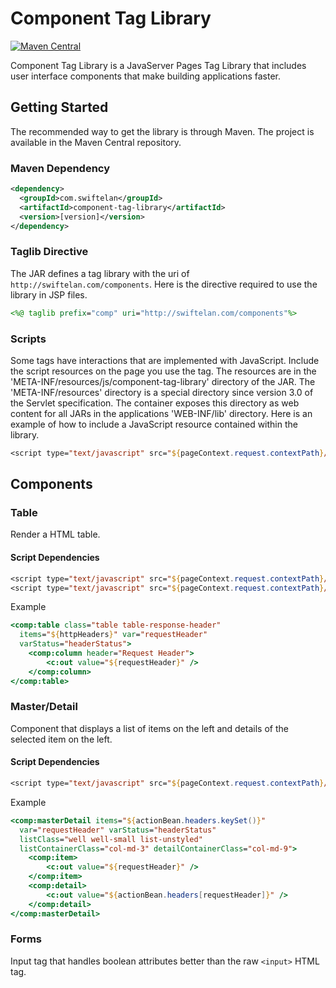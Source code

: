 # Component Tag Library
[![Maven Central](https://maven-badges.herokuapp.com/maven-central/com.swiftelan/component-tag-library/badge.svg)](https://maven-badges.herokuapp.com/maven-central/com.swiftelan/component-tag-library)

Component Tag Library is a JavaServer Pages Tag Library that includes user interface components that make building applications faster.

## Getting Started

The recommended way to get the library is through Maven. The project is available in the Maven Central repository.
### Maven Dependency
```xml
<dependency>
  <groupId>com.swiftelan</groupId>
  <artifactId>component-tag-library</artifactId>
  <version>[version]</version>
</dependency>
```

### Taglib Directive
The JAR defines a tag library with the uri of `http://swiftelan.com/components`. Here is the directive required to use the library in JSP files.
```jsp
<%@ taglib prefix="comp" uri="http://swiftelan.com/components"%>
```

### Scripts
Some tags have interactions that are implemented with JavaScript. Include the script resources on the page you use the tag. The resources are in the 'META-INF/resources/js/component-tag-library' directory of the JAR. The 'META-INF/resources' directory is a special directory since version 3.0 of the Servlet specification. The container exposes this directory as web content for all JARs in the applications 'WEB-INF/lib' directory. Here is an example of how to include a JavaScript resource contained within the library.
```jsp
<script type="text/javascript" src="${pageContext.request.contextPath}/js/component-tag-library/table.js"></script>
```

## Components

### Table
Render a HTML table.

#### Script Dependencies
```jsp
<script type="text/javascript" src="${pageContext.request.contextPath}/js/component-tag-library/table.js"></script>
<script type="text/javascript" src="${pageContext.request.contextPath}/js/component-tag-library/paging.js"></script>
```

Example
```jsp
<comp:table class="table table-response-header"
  items="${httpHeaders}" var="requestHeader"
  varStatus="headerStatus">
    <comp:column header="Request Header">
        <c:out value="${requestHeader}" />
    </comp:column>
</comp:table>
```

### Master/Detail
Component that displays a list of items on the left and details of the selected item on the left.

#### Script Dependencies
```jsp
<script type="text/javascript" src="${pageContext.request.contextPath}/js/component-tag-library/master-detail.js"></script>
```

Example
```jsp
<comp:masterDetail items="${actionBean.headers.keySet()}"
  var="requestHeader" varStatus="headerStatus"
  listClass="well well-small list-unstyled"
  listContainerClass="col-md-3" detailContainerClass="col-md-9">
    <comp:item>
        <c:out value="${requestHeader}" />
    </comp:item>
    <comp:detail>
        <c:out value="${actionBean.headers[requestHeader]}" />
    </comp:detail>
</comp:masterDetail>
```
### Forms
Input tag that handles boolean attributes better than the raw `<input>` HTML tag.
